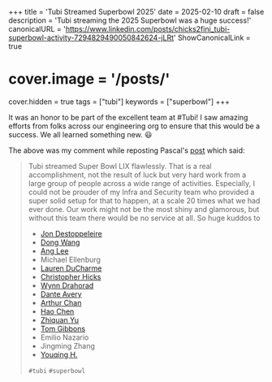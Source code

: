+++
title = 'Tubi Streamed Superbowl 2025'
date = 2025-02-10
draft = false
description = 'Tubi streaming the 2025 Superbowl was a huge success!'
canonicalURL = 'https://www.linkedin.com/posts/chicks2fini_tubi-superbowl-activity-7294829490050842624-jLRt'
ShowCanonicalLink = true
# cover.image = '/posts/'
cover.hidden = true
tags = ["tubi"]
keywords = ["superbowl"]
+++

It was an honor to be part of the excellent team at #Tubi! I saw amazing efforts
from folks across our engineering org to ensure that this would be a success. We
all learned something new. 😃

The above was my comment while reposting Pascal's
[post](https://www.linkedin.com/posts/pascal-lapoirie_tubi-superbowl-activity-7294749235550244866-YAbn) which said:

> Tubi streamed Super Bowl LIX flawlessly. That is a real accomplishment, not the result of luck but very hard work from a large group of people across a wide range of activities. 
> Especially, I could not be prouder of my Infra and Security team who provided a super solid setup for that to happen, at a scale 20 times what we had ever done. Our work might not be the most shiny and glamorous, but without this team there would be no service at all. So huge kuddos to
>
> - [Jon Destoppeleire](https://www.linkedin.com/in/destoppeleire/)
> - [Dong Wang](https://www.linkedin.com/in/dong-wang-83518632/)
> - [Ang Lee](https://www.linkedin.com/in/ang-lee-093b51308/?)
> - Michael Ellenburg 
> - [Lauren DuCharme](https://www.linkedin.com/in/lauren-ducharme-32971185/)
> - [Christopher Hicks](https://www.linkedin.com/in/chicks2fini/)
> - [Wynn Drahorad](https://www.linkedin.com/in/wynndrahorad/)
> - [Dante Avery](https://www.linkedin.com/in/dante-avery-9a07b519/)
> - [Arthur Chan](https://www.linkedin.com/in/arthurchan2/)
> - [Hao Chen](https://www.linkedin.com/in/zach-57383091/)
> - [Zhiquan Yu](https://www.linkedin.com/in/zhiquan-yu-7a701b97/)
> - [Tom Gibbons](https://www.linkedin.com/in/twgibbons/)
> - Emilio Nazario 
> - Jingming Zhang 
> - [Youqing H.](https://www.linkedin.com/in/hanyouqing/)
>
> `#tubi` `#superbowl`
